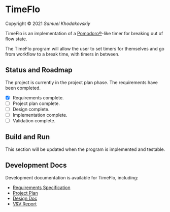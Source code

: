 # TimeFlo
Copyright &copy; 2021 *Samuel Khodakovskiy*

TimeFlo is an implementation of a
[Pomodoro&reg;](https://en.wikipedia.org/wiki/Pomodoro_Technique)-like
timer for breaking out of flow state.

The TimeFlo program will allow the user to set timers for themselves and go from workflow
to a break time, with timers in between. 

## Status and Roadmap

The project is currently in the project plan phase. The requirements have been completed.

* [x] Requirements complete.
* [ ] Project plan complete.
* [ ] Design complete.
* [ ] Implementation complete.
* [ ] Validation complete.

## Build and Run

This section will be updated when the program is implemented and testable.

## Development Docs

Development documentation is available for TimeFlo, including:

* [Requirements Specification](docs/reqs.md)
* [Project Plan](docs/plan.md)
* [Design Doc](docs/design.md)
* [V&amp;V Report](docs/vnv.md)
